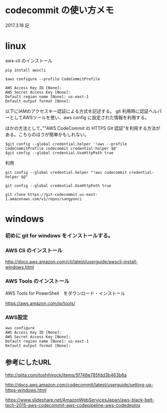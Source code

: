 # codecommit の使い方メモ
2017.3.18 記

# linux

aws-cli のインストール
```
pip install awscli
```

```
$aws configure --profile CodeCommitProfile

AWS Access Key ID [None]: 
AWS Secret Access Key [None]: 
Default region name [None]: us-east-1 
Default output format [None]: 
```

以下にIAMのアクセスキー認証による方式を記述する。
git 利用時に認証ヘルパーとしてAWSツールを使い、aws config に設定された情報を利用する。

ほかの方法として、””AWS CodeCommit の HTTPS Git 認証”を利用する方法がある。こちらのほうが簡単かもしれない。

```
$git config --global credential.helper '!aws --profile CodeCommitProfile codecommit credential-helper $@'
$git config --global credential.UseHttpPath true
```

 利用
 ```
 git config --global credential.helper "!aws codecommit credential-helper $@"

git config --global credential.UseHttpPath true
  
git clone https://git-codecommit.us-east-1.amazonaws.com/v1/repos/sangyonci

 ```


# windows

### 初めに git for windows をインストールする。


### AWS Cli のインストール

http://docs.aws.amazon.com/cli/latest/userguide/awscli-install-windows.html

### AWS Tools のインストール

AWS Tools for PowerShell　をダウンロード・インストール

https://aws.amazon.com/jp/tools/

### AWS設定

```
aws configure
AWS Access Key ID [None]: 
AWS Secret Access Key [None]: 
Default region name [None]: us-east-1
Default output format [None]:

```


## 参考にしたURL

http://qiita.com/toshihirock/items/5f748e785fdd3b463b6a


http://docs.aws.amazon.com/codecommit/latest/userguide/setting-up-https-windows.html

https://www.slideshare.net/AmazonWebServicesJapan/aws-black-belt-tech-2015-aws-codecommit-aws-codepipeline-aws-codedeploy
